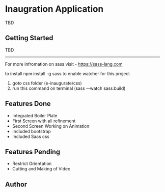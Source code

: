 # Inaugration Application

TBD

## Getting Started

TBD

---

For more infromation on sass
visit - https://sass-lang.com

to install npm install -g sass
to enable watcher for this project
1. goto css folder (e-inaugurate/css)
2. run this command on terminal (sass --watch sass:build)

## Features Done

- Integrated Boiler Plate
- First Screen with all refinement
- Second Screen Working on Animation
- Included bootstrap
- Included Saas css

## Features Pending
- Restrict Orientation
- Cutting and Making of Video

## Author

